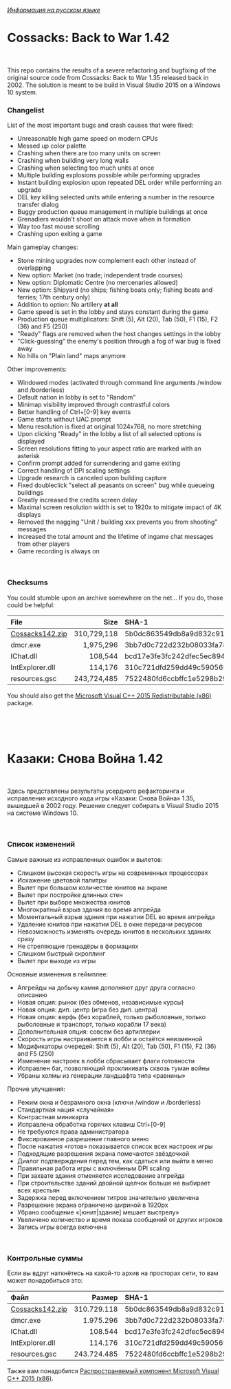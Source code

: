 *[Информация на русском языке](#rus)*

# Cossacks: Back to War 1.42

<br/>

This repo contains the results of a severe refactoring and bugfixing of the original source code from Cossacks: Back to War 1.35 released back in 2002. The solution is meant to be build in Visual Studio 2015 on a Windows 10 system.

### Changelist
List of the most important bugs and crash causes that were fixed:
  * Unreasonable high game speed on modern CPUs
  * Messed up color palette 
  * Crashing when there are too many units on screen
  * Crashing when building very long walls
  * Crashing when selecting too much units at once
  * Multiple building explosions possible while performing upgrades
  * Instant building explosion upon repeated DEL order while performing an upgrade
  * DEL key killing selected units while entering a number in the resource transfer dialog
  * Buggy production queue management in multiple buildings at once
  * Grenadiers wouldn't shoot on attack move when in formation
  * Way too fast mouse scrolling
  * Crashing upon exiting a game
 
Main gameplay changes:
  * Stone mining upgrades now complement each other instead of overlapping
  * New option: Market (no trade; independent trade courses)
  * New option: Diplomatic Centre (no mercenaries allowed)
  * New option: Shipyard (no ships; fishing boats only; fishing boats and ferries; 17th century only)
  * Addition to option: No artillery **at all**
  * Game speed is set in the lobby and stays constant during the game
  * Production queue multiplicators: Shift (5), Alt (20), Tab (50), F1 (15), F2 (36) and F5 (250)
  * "Ready" flags are removed when the host changes settings in the lobby
  * "Click-guessing" the enemy's position through a fog of war bug is fixed away
  * No hills on "Plain land" maps anymore

Other improvements:
  * Windowed modes (activated through command line arguments /window and /borderless)
  * Default nation in lobby is set to "Random"
  * Minimap visibility improved through contrastful colors
  * Better handling of Ctrl+[0-9] key events
  * Game starts without UAC prompt
  * Menu resolution is fixed at original 1024x768, no more stretching
  * Upon clicking "Ready" in the lobby a list of all selected options is displayed
  * Screen resolutions fitting to your aspect ratio are marked with an asterisk
  * Confirm prompt added for surrendering and game exiting
  * Correct handling of DPI scaling settings
  * Upgrade research is canceled upon building capture
  * Fixed doubleclick "select all peasants on screen" bug while queueing buildings
  * Greatly increased the credits screen delay
  * Maximal screen resolution width is set to 1920x to mitigate impact of 4K displays
  * Removed the nagging "Unit / building xxx prevents you from shooting" messages
  * Increased the total amount and the lifetime of ingame chat messages from other players
  * Game recording is always on

<br/>

### Checksums
You could stumble upon an archive somewhere on the net… If you do, those could be helpful:

File|Size|SHA-1
:-|-:|:-
[Cossacks142.zip](https://github.com/ereb-thanatos/cossacks-revamp-2017/releases/download/1.42/Cossacks142.zip)|310,729,118|5b0dc863549db8a9d832c915dbc0d240681e82f3
dmcr.exe|1,975,296|3bb7d0c722d232b08033fa78ad5d4aefe3fc8900
IChat.dll|108,544|bcd17e3fe3fc242dfec5ec89497ba5863fe40729
IntExplorer.dll|114,176|310c721dfd259dd49c5905694981e9ebd78aa43c
resources.gsc|243,724,485|7522480fd6ccbffc1e5298b29fb7b12b5a54d9a0

You should also get the [Microsoft Visual C++ 2015 Redistributable (x86)](https://www.microsoft.com/en-us/download/details.aspx?id=53587) package.

<br/>
<br/>
<br/>

<a name="rus"></a>
# Казаки: Снова Война 1.42

<br/>

Здесь представлены результаты усердного рефакторинга и исправления исходного кода игры «Казаки: Снова Война» 1.35, вышедшей в 2002 году. Решение следует собирать в Visual Studio 2015 на системе Windows 10.

<br/>

### Список изменений
Самые важные из исправленных ошибок и вылетов:
  * Слишком высокая скорость игры на современных процессорах
  * Искажение цветовой палитры
  * Вылет при большом количестве юнитов на экране
  * Вылет при постройке длинных стен
  * Вылет при выборе множества юнитов
  * Многократный взрыв здания во время апгрейда
  * Моментальный взрыв здания при нажатии DEL во время апгрейда
  * Удаление юнитов при нажатии DEL в окне передачи ресурсов
  * Невозможность изменять очередь юнитов в нескольких зданиях сразу
  * Не стреляющие гренадёры в формациях
  * Слишком быстрый скроллинг
  * Вылет при выходе из игры
 
Основные изменения в геймплее:
  * Апгрейды на добычу камня дополняют друг друга согласно описанию
  * Новая опция: рынок (без обменов, независимые курсы)
  * Новая опция: дип. центр (игра без дип. центра)
  * Новая опция: верфь (без кораблей, только рыболовные, только рыболовные и транспорт, только корабли 17 века)
  * Дополнительная опция: совсем без артиллерии
  * Скорость игры настраивается в лобби и остаётся неизменной
  * Модификаторы очередей: Shift (5), Alt (20), Tab (50), F1 (15), F2 (36) and F5 (250)
  * Изменение настроек в лобби сбрасывает флаги готовности
  * Исправлен баг, позволяющий прокликивать сквозь туман войны
  * Убраны холмы из генерации ландшафта типа «равнины»

Прочие улучшения:
  * Режим окна и безрамного окна (ключи /window и /borderless)
  * Стандартная нация «случайная»
  * Контрастная миникарта
  * Исправлена обработка горячих клавиш Ctrl+[0-9]
  * Не требуются права администратора
  * Фиксированное разрешение главного меню
  * После нажатия «готов» показывается список всех настроек игры
  * Подходящие разрешения экрана помечаются звёздочкой
  * Диалог подтверждения перед тем, как сдаться или выйти в меню
  * Правильная работа игры с включённым DPI scaling
  * При захвате здания отменяется исследование апгрейда
  * При строительстве зданий двойной щелчок больше не выбирает всех крестьян
  * Задержка перед включением титров значительно увеличена
  * Разрешение экрана ограничено шириной в 1920px
  * Убрано сообщение «[юнит|здание] мешает выстрелу»
  * Увеличено количество и время показа сообщений от других игроков
  * Запись игры всегда включена

<br/>

### Контрольные суммы
Если вы вдруг наткнётесь на какой-то архив на просторах сети, то вам может понадобиться это:

Файл|Размер|SHA-1
:-|-:|:-
[Cossacks142.zip](https://github.com/ereb-thanatos/cossacks-revamp-2017/releases/download/1.42/Cossacks142.zip)|310.729.118|5b0dc863549db8a9d832c915dbc0d240681e82f3
dmcr.exe|1.975.296|3bb7d0c722d232b08033fa78ad5d4aefe3fc8900
IChat.dll|108.544|bcd17e3fe3fc242dfec5ec89497ba5863fe40729
IntExplorer.dll|114.176|310c721dfd259dd49c5905694981e9ebd78aa43c
resources.gsc|243.724.485|7522480fd6ccbffc1e5298b29fb7b12b5a54d9a0

Также вам понадобится [Распространяемый компонент Microsoft Visual C++ 2015 (x86)](https://www.microsoft.com/ru-ru/download/details.aspx?id=53587).
